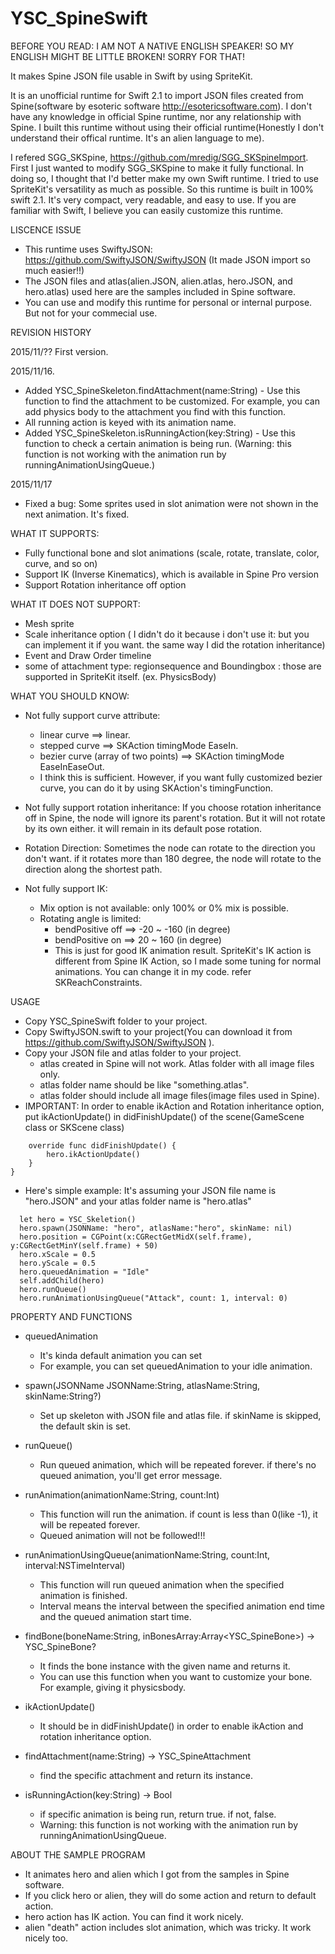 # YSC_SpineSwift

BEFORE YOU READ: I AM NOT A NATIVE ENGLISH SPEAKER! SO MY ENGLISH MIGHT BE LITTLE BROKEN! SORRY FOR THAT!

It makes Spine JSON file usable in Swift by using SpriteKit.

It is an unofficial runtime for Swift 2.1 to import JSON files created from Spine(software by esoteric software http://esotericsoftware.com).
I don't have any knowledge in official Spine runtime, nor any relationship with Spine.
I built this runtime without using their official runtime(Honestly I don't understand their offical runtime. It's an alien language to me).

I refered SGG_SKSpine,  https://github.com/mredig/SGG_SKSpineImport.
First I just wanted to modify SGG_SKSpine to make it fully functional. In doing so, I thought that I'd better make my own Swift runtime. I tried to use SpriteKit's versatility as much as possible. So this runtime is built in 100% swift 2.1. It's very compact, very readable, and easy to use. If you are familiar with Swift, I believe you can easily customize this runtime.

LISCENCE ISSUE
- This runtime uses SwiftyJSON: https://github.com/SwiftyJSON/SwiftyJSON (It made JSON import so much easier!!)
- The JSON files and atlas(alien.JSON, alien.atlas, hero.JSON, and hero.atlas) used here are the samples included in Spine software.
- You can use and modify this runtime for personal or internal purpose. But not for your commecial use.

REVISION HISTORY

2015/11/?? First version.

2015/11/16.
- Added YSC_SpineSkeleton.findAttachment(name:String) - Use this function to find the attachment to be               customized. For example, you can add physics body to the attachment you find with this function.
- All running action is keyed with its animation name.
- Added YSC_SpineSkeleton.isRunningAction(key:String) - Use this function to check a certain animation               is being run. (Warning: this function is not working with the animation run by runningAnimationUsingQueue.)

2015/11/17
- Fixed a bug: Some sprites used in slot animation were not shown in the next animation. It's fixed.

WHAT IT SUPPORTS:
- Fully functional bone and slot animations (scale, rotate, translate, color, curve, and so on)
- Support IK (Inverse Kinematics), which is available in Spine Pro version
- Support Rotation inheritance off option

WHAT IT DOES NOT SUPPORT:
- Mesh sprite
- Scale inheritance option ( I didn't do it because i don't use it: but you can implement it if you want. the same     way I did the rotation inheritance)
- Event and Draw Order timeline
- some of attachment type: regionsequence and Boundingbox : those are supported in SpriteKit itself. (ex.         PhysicsBody)

WHAT YOU SHOULD KNOW:
- Not fully support curve attribute:
  + linear curve ==> linear.
  + stepped curve ==> SKAction timingMode EaseIn.
  + bezier curve (array of two points) ==> SKAction timingMode EaseInEaseOut.
  + I think this is sufficient. However, if you want fully customized bezier curve, you can do it by using SKAction's     timingFunction.

- Not fully support rotation inheritance:
  If you choose rotation inheritance off in Spine, the node will ignore its parent's rotation. But it will not rotate   by its own either. it will remain in its default pose rotation.

- Rotation Direction: 
  Sometimes the node can rotate to the direction you don't want. if it rotates more than 180 degree, the node will     rotate to the direction along the shortest path.

- Not fully support IK:
  + Mix option is not available: only 100% or 0% mix is possible.
  + Rotating angle is limited:
    * bendPositive off ==> -20 ~ -160 (in degree)
    * bendPositive on  ==> 20 ~ 160 (in degree)
    * This is just for good IK animation result. SpriteKit's IK action is different from Spine IK Action, so I made        some tuning for normal animations. You can change it in my code. refer SKReachConstraints. 

USAGE

- Copy YSC_SpineSwift folder to your project.
- Copy SwiftyJSON.swift to your project(You can download it from https://github.com/SwiftyJSON/SwiftyJSON ).
- Copy your JSON file and atlas folder to your project.
  + atlas created in Spine will not work. Atlas folder with all image files only.
  + atlas folder name should be like "something.atlas".
  + atlas folder should include all image files(image files used in Spine).
- IMPORTANT: In order to enable ikAction and Rotation inheritance option, put ikActionUpdate() in didFinishUpdate() of the scene(GameScene class or SKScene class)
~~~
    override func didFinishUpdate() {
        hero.ikActionUpdate()
    }
}
~~~
- Here's simple example: It's assuming your JSON file name is "hero.JSON" and your atlas folder name is "hero.atlas"
~~~
  let hero = YSC_Skeletion()
  hero.spawn(JSONName: "hero", atlasName:"hero", skinName: nil)
  hero.position = CGPoint(x:CGRectGetMidX(self.frame), y:CGRectGetMinY(self.frame) + 50)
  hero.xScale = 0.5
  hero.yScale = 0.5
  hero.queuedAnimation = "Idle"
  self.addChild(hero)
  hero.runQueue()
  hero.runAnimationUsingQueue("Attack", count: 1, interval: 0)
~~~

PROPERTY AND FUNCTIONS

- queuedAnimation
  + It's kinda default animation you can set
  + For example, you can set queuedAnimation to your idle animation. 

- spawn(JSONName JSONName:String, atlasName:String, skinName:String?)
  + Set up skeleton with JSON file and atlas file. if skinName is skipped, the default skin is set.

- runQueue()
  + Run queued animation, which will be repeated forever. if there's no queued animation, you'll get error message.

- runAnimation(animationName:String, count:Int)
  + This function will run the animation. if count is less than 0(like -1), it will be repeated forever.
  + Queued animation will not be followed!!!

- runAnimationUsingQueue(animationName:String, count:Int, interval:NSTimeInterval)
  + This function will run queued animation when the specified animation is finished.
  + Interval means the interval between the specified animation end time and the queued animation start time.

- findBone(boneName:String, inBonesArray:Array<YSC_SpineBone>) -> YSC_SpineBone?
  + It finds the bone instance with the given name and returns it.
  + You can use this function when you want to customize your bone. For example, giving it physicsbody.
- ikActionUpdate()
  + It should be in didFinishUpdate() in order to enable ikAction and rotation inheritance option.
- findAttachment(name:String) -> YSC_SpineAttachment
  + find the specific attachment and return its instance.
- isRunningAction(key:String) -> Bool
  + if specific animation is being run, return true. if not, false.
  + Warning: this function is not working with the animation run by runningAnimationUsingQueue.

ABOUT THE SAMPLE PROGRAM
- It animates hero and alien which I got from the samples in Spine software.
- If you click hero or alien, they will do some action and return to default action.
- hero action has IK action. You can find it work nicely.
- alien "death" action includes slot animation, which was tricky. It work nicely too.

